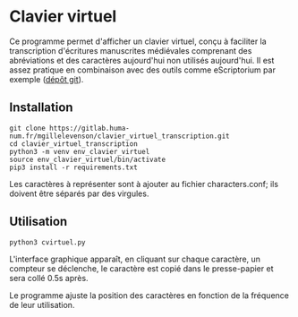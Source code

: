 # Clavier virtuel


Ce programme permet d'afficher un clavier virtuel, conçu à faciliter la transcription
d'écritures manuscrites médiévales comprenant des abréviations et des caractères aujourd'hui
non utilisés aujourd'hui. Il est assez pratique en combinaison avec des outils comme eScriptorium par exemple 
([dépôt git](https://gitlab.inria.fr/scripta/escriptorium)).

## Installation

```
git clone https://gitlab.huma-num.fr/mgillelevenson/clavier_virtuel_transcription.git
cd clavier_virtuel_transcription
python3 -m venv env_clavier_virtuel
source env_clavier_virtuel/bin/activate
pip3 install -r requirements.txt
```

Les caractères à représenter sont à ajouter au fichier characters.conf; ils doivent être séparés par des virgules.

## Utilisation

```
python3 cvirtuel.py
```

L'interface graphique apparaît, en cliquant sur chaque caractère, un compteur se 
déclenche, le caractère est copié dans le presse-papier et sera collé 0.5s après.

Le programme ajuste la position des caractères en fonction de la fréquence de 
leur utilisation.